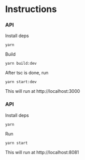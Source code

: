 # Instructions

### API

Install deps

```
yarn
```

Build

```
yarn build:dev
```

After tsc is done, run

```
yarn start:dev
```

This will run at http://localhost:3000

### API

Install deps

```
yarn
```

Run

```
yarn start
```

This will run at http://localhost:8081
